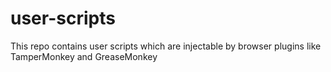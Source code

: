 # user-scripts
This repo contains user scripts which are injectable by browser plugins like TamperMonkey and GreaseMonkey
